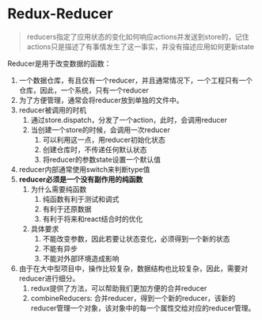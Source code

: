 # Redux-Reducer

> reducers指定了应用状态的变化如何响应actions并发送到store的，记住actions只是描述了有事情发生了这一事实，并没有描述应用如何更新state
>

Reducer是用于改变数据的函数：

1. 一个数据仓库，有且仅有一个reducer，并且通常情况下，一个工程只有一个仓库，因此，一个系统，只有一个reducer
2. 为了方便管理，通常会将reducer放到单独的文件中。
3. reducer被调用的时机
    1. 通过store.dispatch，分发了一个action，此时，会调用reducer
    2. 当创建一个store的时候，会调用一次reducer
        1. 可以利用这一点，用reducer初始化状态
        2. 创建仓库时，不传递任何默认状态
        3. 将reducer的参数state设置一个默认值
4. reducer内部通常使用switch来判断type值
5. **reducer必须是一个没有副作用的纯函数**
    1. 为什么需要纯函数
        1. 纯函数有利于测试和调式
        2. 有利于还原数据
        3. 有利于将来和react结合时的优化
    2. 具体要求
        1. 不能改变参数，因此若要让状态变化，必须得到一个新的状态
        2. 不能有异步
        3. 不能对外部环境造成影响
6. 由于在大中型项目中，操作比较复杂，数据结构也比较复杂，因此，需要对reducer进行细分。
    1. redux提供了方法，可以帮助我们更加方便的合并reducer
    2. combineReducers: 合并reducer，得到一个新的reducer，该新的reducer管理一个对象，该对象中的每一个属性交给对应的reducer管理。